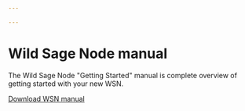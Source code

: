 ```yaml
---

---
```


# Wild Sage Node manual

The Wild Sage Node "Getting Started" manual is complete overview of getting started with your new WSN.

[Download WSN manual](./WSN_GS_V1.pdf)